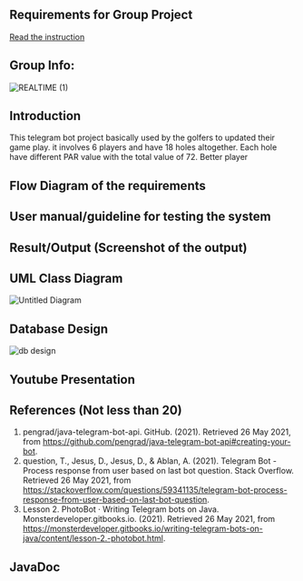 ## Requirements for Group Project
[Read the instruction](https://github.com/STIW3054-A202/Assignments_and_Project/blob/main/GroupProject.md)

## Group Info:

![REALTIME (1)](https://user-images.githubusercontent.com/80609253/113550100-18dc9e00-9625-11eb-8500-e303b2e503be.jpg)


## Introduction
This telegram bot project basically used by the golfers to updated their game play. it involves 6 players and have 18 holes altogether. Each hole have different PAR value with the total value of 72. Better player 


## Flow Diagram of the requirements
## User manual/guideline for testing the system
## Result/Output (Screenshot of the output)
## UML Class Diagram
![Untitled Diagram](https://user-images.githubusercontent.com/61452411/115050622-81bdf300-9f0e-11eb-9e2c-dd1443c4ef7b.png)


## Database Design
![db design](https://user-images.githubusercontent.com/68073525/115051269-36f0ab00-9f0f-11eb-96ad-f2ef07d9ce6e.png)

## Youtube Presentation
## References (Not less than 20)
1. pengrad/java-telegram-bot-api. GitHub. (2021). Retrieved 26 May 2021, from https://github.com/pengrad/java-telegram-bot-api#creating-your-bot.
2. question, T., Jesus, D., Jesus, D., & Ablan, A. (2021). Telegram Bot - Process response from user based on last bot question. Stack Overflow. Retrieved 26 May 2021, from https://stackoverflow.com/questions/59341135/telegram-bot-process-response-from-user-based-on-last-bot-question.
3. Lesson 2. PhotoBot · Writing Telegram bots on Java. Monsterdeveloper.gitbooks.io. (2021). Retrieved 26 May 2021, from https://monsterdeveloper.gitbooks.io/writing-telegram-bots-on-java/content/lesson-2.-photobot.html.

## JavaDoc
